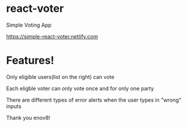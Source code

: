 # react-voter

Simple Voting App

https://simple-react-voter.netlify.com

# Features!

Only eligible users(list on the right) can vote

Each eligble voter can only vote once and for only one party

There are different types of error alerts when the user types in "wrong" inputs

Thank you enov8!
